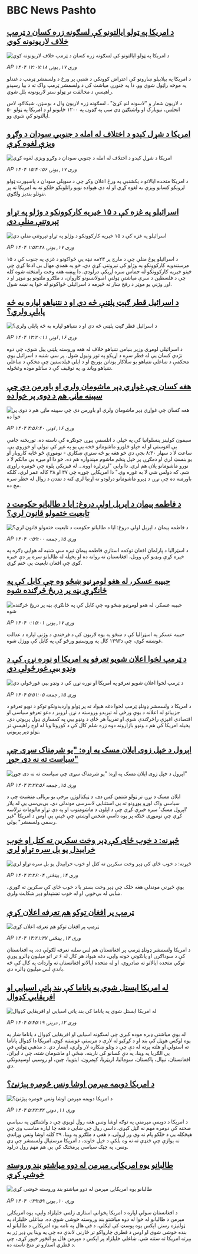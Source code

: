 # BBC News Pashto## [د امریکا په ټولو ایالتونو کې لسګونه زره کسان د ټرمپ خلاف لاریونونه کوي](https://www.bbc.com/pashto/articles/c5y5vjv0prqo?at_campaign=githubrss)![د امریکا په ټولو ایالتونو کې لسګونه زره کسان د ټرمپ خلاف لاریونونه کوي](https://ichef.bbci.co.uk/ace/standard/240/cpsprodpb/ed6c/live/9f305570-12de-11f0-ba12-8d27eb561761.jpg)_AP ۱۴۰۴ وری ۱۷, يونۍ ۱۲:۰۷:۱۸_د امریکا په بېلابېلو ښارونو کې اعتراض کوونکي د شنبې پر ورځ د ولسمشر ټرمپ د غندلو په موخه راټول شوي وو. دا په جنورۍ میاشت کې د ولسمشر ټرمپ واک ته د بیا رسېدو راهیسې د مخالفت تر ټولو ستر لاریونونه بلل شوي.


د لاریون شعار و "لاسونه لنډ کړئ" ، لسګونه زره لاریون وال د بوسټن، شیکاګو، لاس انجلس، نیویارک او واشنګټن ډي سي په ګډون په ۱۲۰۰ ځایونو او د امریکا په ټولو ۵۰ ایالتونو کې شوي وو.## [امریکا د شړل کېدو د اختلاف له امله د جنوبي سودان د وګړو وېزې لغوه کړې](https://www.bbc.com/pashto/articles/cg5qy1vz8epo?at_campaign=githubrss)![امریکا د شړل کېدو د اختلاف له امله د جنوبي سودان د وګړو وېزې لغوه کړې](https://ichef.bbci.co.uk/ace/standard/240/cpsprodpb/2a3b/live/2faf11c0-12d2-11f0-ba12-8d27eb561761.jpg)_AP ۱۴۰۴ وری ۱۷, يونۍ ۱۵:۴۰:۵۶_د امریکا متحده ایالاتو د یکشنبې په ورځ اعلان وکړ چې د سوېلي سودان د پاسپورت ټولو لرونکو کسانو وېزې به لغوه کړي او له دې هېواده نويو راتلونکو خلکو ته به امریکا ته پر ننوتلو بندیز ولګوي.## [اسرائيلو په غزه کې د ۱۵ خيريه کارکوونکو د وژلو په تړاو تېروتنې منلې دي](https://www.bbc.com/pashto/articles/cx2yqylvn4zo?at_campaign=githubrss)![اسرائيلو په غزه کې د ۱۵ خيريه کارکوونکو د وژلو په تړاو تېروتنې منلې دي](https://ichef.bbci.co.uk/ace/standard/240/cpsprodpb/38d8/live/3c55fb80-12d4-11f0-b234-07dc7691c360.jpg)_AP ۱۴۰۴ وری ۱۷, يونۍ ۱:۵۲:۲۸_د اسرائیلو پوځ منلې چې د مارچ پر ۲۳مه نېټه یې ځواکونو د غزې په جنوب کې د ۱۵ مرستندویه کارکوونکو په وژلو کې تېروتنې کړې دي، خو په همدې مهال يې ادعا کړې چې ځینو خيريه کارکوونکو له حماس سره اړیکې درلودې. دا پېښه هغه وخت رامنځته شوه کله چې د فلسطین د سرې میاشتې ټولنې امبولانسونو کاروان، د ملګرو ملتونو یو موټر او د اور وژنې یو موټر د رفح ښار ته څېرمه د اسرائيلي ځواکونو له خوا په نښه شول.## [د اسرائیل قطر ګېټ پلټنې څه دي او د نتنیاهو لپاره به څه پایلې ولري؟](https://www.bbc.com/pashto/articles/cy8q98dd0y9o?at_campaign=githubrss)![د اسرائیل قطر ګېټ پلټنې څه دي او د نتنیاهو لپاره به څه پایلې ولري؟](https://ichef.bbci.co.uk/ace/standard/240/cpsprodpb/e801/live/4f5557b0-121d-11f0-b234-07dc7691c360.jpg)_AP ۱۴۰۴ وری ۱۶, اونۍ ۱۳:۲۰:۱۱_د اسرائیلي لومړي وزیر بنیامن نتنیاهو خلاف له هغه وروسته پلټنې پیل شوي، چې دوه نژدې کسان یې له قطر سره د اړیکو په تور ونیول شول. پر سې شنبه د اسرائیل یوې محکمې د ښاغلي نتنیاهو یو سلاکار یوناتن یوریچ او د ایلي فیلدستین چې مخکې د ښاغلي نتنیاهو ویاند و، په توقیف کې د ساتلو موده وغځوله.## [هغه کسان چې غواړي ډېر ماشومان ولري او باورمن دي چې سپینه ماڼۍ هم د دوی پر خوا ده](https://www.bbc.com/pashto/articles/cj68zg9y77po?at_campaign=githubrss)![هغه کسان چې غواړي ډېر ماشومان ولري او باورمن دي چې سپینه ماڼۍ هم د دوی پر خوا ده](https://ichef.bbci.co.uk/ace/standard/240/cpsprodpb/04b7/live/3005e960-11d7-11f0-ac9f-c37d6fd89579.png)_AP ۱۴۰۴ وری ۱۶, اونۍ ۴:۵۶:۴۰_سیمون کولینز پنسلوانیا کې په خپلې د اتلسمې پیړۍ جونګړه کې ناسته ده، توربخنه جامې یې اغوستی او له خپلو څلورو ماشومانو څخه یې یو په غېږ کې نیولی او خوروي یې. ساعت لا د سهار ۸:۳۰ بجې دي خو هغه یو څه ستړې ښکاري - نوموړې څو ځایه کاروبار او یو بنسټ لري او دمګړۍ پر خپل پنځم ماشوم مېندواره هم ده.  خو دا او مېړه یې مالکم لا د نورو ماشومانو پلان هم لري.‌
دا وایي "لږترلږه اووه... له فیزیکي پلوه چې څومره راوړی شم. که دولس شي لا به غوره وي."
دا امریکایۍ جوړه چې ۳۷ او ۳۸ کاله عمر لري، کلکه باورمنه ده چې نړۍ د ډېرو ماشومانو درلودو ته اړتیا لري کنه د تمدن د زوال له خطر سره مخ ده.## [د فاطمه پیمان د اپرېل اولې دروغ: ایا د طالبانو حکومت د تابعیت ختمولو قانون لري؟](https://www.bbc.com/pashto/articles/cly5v45knd6o?at_campaign=githubrss)![د فاطمه پیمان د اپرېل اولې دروغ: ایا د طالبانو حکومت د تابعیت ختمولو قانون لري؟](https://ichef.bbci.co.uk/ace/standard/240/cpsprodpb/0f08/live/94644530-1076-11f0-8c6c-d990c1c0e96b.jpg)_AP ۱۴۰۴ وری ۱۵, جمعه ۰:۵۹:۰۰_د اسټرالیا د پارلمان افغان توکمه استازې فاطمه پیمان تېره سې شنبه له هوايي ډګره په خپره کړې ویډیو کې وویل، افغانستان ته روانه ده او پخپله له طالبانو سره پر دې خبره کوي چې افغان تابعیت یې ختم کړي.## [حبیبه عسکر، له هغو لومړنیو ښځو وه چې کابل کې په ځانګړې بڼه پر دریځ څرګنده شوه](https://www.bbc.com/pashto/articles/cr4nr5l62wdo?at_campaign=githubrss)![حبیبه عسکر، له هغو لومړنیو ښځو وه چې کابل کې په ځانګړې بڼه پر دریځ څرګنده شوه](https://ichef.bbci.co.uk/ace/standard/240/cpsprodpb/9014/live/04073cd0-11a3-11f0-ac9f-c37d6fd89579.jpg)_AP ۱۴۰۴ وری ۱۷, يونۍ ۰:۱۵:۰۱_حبیبه عسکر په اسټرالیا کې د ښځو په یوه لاریون کې د فرخندې د وژنې لپاره د عدالت غوښتنه کوي، چې د۱۳۹۳ کال په وروستیو ورځو کې په کابل کې ووژل شوه.## [د ټرمپ لخوا اعلان شویو تعرفو په امریکا او نوره نړۍ کې د ونډو بیې غورځولې دي](https://www.bbc.com/pashto/articles/cp8v3q73ynlo?at_campaign=githubrss)![د ټرمپ لخوا اعلان شویو تعرفو په امریکا او نوره نړۍ کې د ونډو بیې غورځولې دي](https://ichef.bbci.co.uk/ace/standard/240/cpsprodpb/ee5c/live/0a93a1a0-1118-11f0-ba12-8d27eb561761.jpg)_AP ۱۴۰۴ وری ۱۵, جمعه ۵:۵۱:۰۵_د امریکا د ولسمشر ډونلډ ټرمپ لخوا دغه هېواد ته پر ټولو واردېدونکو توکو د نویو تعرفو د جزییاتو له اعلانه د یوې ورځې له تېرېدو وروسته د نړۍ لروبر د دغو تعرفو سیاسي او اقتصادي اغېزې راڅرګندې شوې او تقریبآ هر ځای د ونډو بیې په کمساري ډول پرېوتې دي.
پخپله امریکا کې هم د ونډو بازارونه دوه زره شلم کال کې د کورونا وبا له اوج راهیسې تر ټولو ډېر پریوتي.## [اېرول د خپل زوی ایلان مسک په اړه: "یو شرمناک سړی چې سیاست ته نه دی جوړ"](https://www.bbc.com/pashto/articles/cx2w7n14e34o?at_campaign=githubrss)![اېرول د خپل زوی ایلان مسک په اړه: "یو شرمناک سړی چې سیاست ته نه دی جوړ"](https://ichef.bbci.co.uk/ace/standard/240/cpsprodpb/2046/live/bcc52000-10f6-11f0-b234-07dc7691c360.jpg)_AP ۱۴۰۴ وری ۱۵, جمعه ۳:۲۷:۵۶_ایلان مسک د نړۍ تر ټولو شتمن کس دی، د ټېکنالوژۍ برخې یو بریالی متشبث چې د سیاسي واک لوړو پوړونو ته یې استثنایي لاسرسی موندلی دی. بي‌بي‌سي یې له پلار 'اېرول مسک' سره خبرې کړې چې د اېلون د ماشومتوب او په دې تړاو مالومات ترلاسه کړي چې نوموړی څنګه پر یوه داسې شخص اوښتی چې ځینې یې اوس د امریکا "غیر رسمي ولسمشر" بولي.## [څېړنه:‌ د خوب ځای کې ډېر وخت سکرین ته کتل او خوب خرابېدل یو بل سره تړاو لري](https://www.bbc.com/pashto/articles/cy9vj5pe81qo?at_campaign=githubrss)![څېړنه:‌ د خوب ځای کې ډېر وخت سکرین ته کتل او خوب خرابېدل یو بل سره تړاو لري](https://ichef.bbci.co.uk/ace/standard/240/cpsprodpb/53e3/live/8fbd38b0-1031-11f0-ba12-8d27eb561761.jpg)_AP ۱۴۰۴ وری ۱۴, پينځنۍ ۲:۲۶:۰۴_یوې څېړنې موندلې هغه خلک چې ډېر وخت بستر یا د خوب ځای کې سکرین ته ګوري، ښايي له بې‌خوبۍ او له خوب تښتېدلو ډېر شکایت ولري.## [ټرمپ پر افغان توکو هم تعرفه اعلان کړې](https://www.bbc.com/pashto/articles/cg5q7e9pq0mo?at_campaign=githubrss)![ټرمپ پر افغان توکو هم تعرفه اعلان کړې](https://ichef.bbci.co.uk/ace/standard/240/cpsprodpb/75a1/live/746a1cb0-1098-11f0-b234-07dc7691c360.jpg)_AP ۱۴۰۴ وری ۱۴, پينځنۍ ۱۴:۲۱:۳۷_د امریکا ولسمشر ډونلډ ټرمپ پر افغانستان هم لس سلنه تعرفه لګولې ده. په افغانستان کې د سوداګرۍ او پانګونې خونه وایي، دغه هېواد هر کال له ۶ تر اتو میلیون ډالرو پورې توکي متحده ایالاتو ته صادروي، او له متحده ایالاتو افغانستان ته واردات په کال کې څه باندې لس میلیون ډالره دي.## [له امریکا ایستل شوي په پاناما کې بند پاتې اسیایي او افریقایي کډوال](https://www.bbc.com/pashto/articles/cy0ylvqwzzko?at_campaign=githubrss)![له امریکا ایستل شوي په پاناما کې بند پاتې اسیایي او افریقایي کډوال](https://ichef.bbci.co.uk/ace/standard/240/cpsprodpb/064b/live/f672a890-0b1a-11f0-b613-294b45aff3bc.jpg)_AP ۱۴۰۴ وری ۱۲, درېنۍ ۵:۴۵:۱۹_له يوې مياشتې ډېره موده کېږي چې لسګونه اسيايي او افريقايي کډوال د پاناما ښار په يوه لوکس هوټل کې بند او د کړکيو له لارې د مرستې غوښتنه کوي. امریکا دا کډوال پاناما ته استولي او هلته پرته له دې چې د وتلو ښکاره لار ولري، ايسار دي. د مذهبي ټولنې فې يې الګريا په وینا، په دې کسانو کې نارینه، ښځې او ماشومان شته، چې د ایران، افغانستان، نیپال، پاکستان، سومالیا، اریټریا، کېمرون، ایتوپیا، چین، او روسیې اوسېدونکي دي.## [د امریکا دويمه مېرمن اوشا ونس څومره پېژنئ؟](https://www.bbc.com/pashto/articles/c0m9n37vxxro?at_campaign=githubrss)![د امریکا دويمه مېرمن اوشا ونس څومره پېژنئ؟](https://ichef.bbci.co.uk/ace/standard/240/cpsprodpb/90ad/live/66e6cdd0-d2aa-11ef-87df-d575b9a434a4.jpg)_AP ۱۴۰۴ وری ۱۱, دونۍ ۵:۲۲:۳۲_د امریکا د دویمې مېرمنې په توګه اوشا ونس هغه رول لوبوي چې د واشنګټن په سياسي صحنه کې دومره مهم نه ګڼل کېږي، داسې رول چې ښايي د هغه چا لپاره مناسب وی چې هېڅکله يې د خلکو پام نه وي ور اړولی. د هغې د ملګرو په وینا، ۳۹ کلنه اوشا ونس وړاندې نه يوازې چې څنډې ته نه وه بلکې د خپل خاوند، د امریکا مرستیال ولسمشر جې ډي ونس، په چټک سیاسي پرمختګ کې يې هم مهم رول درلود.## [طالبانو یوه امریکایۍ مېرمن له دوو میاشتو بند وروسته خوشې کړې](https://www.bbc.com/pashto/articles/cx2596wprqno?at_campaign=githubrss)![طالبانو یوه امریکایۍ مېرمن له دوو میاشتو بند وروسته خوشې کړې](https://ichef.bbci.co.uk/ace/standard/240/cpsprodpb/1fbd/live/b91dcd90-0cfe-11f0-9bf1-efd3855d660b.jpg)_AP ۱۴۰۴ وری ۱۰, يونۍ ۰:۳۹:۵۹_د افغانستان سولې لپاره د امریکا پخوانی استازی زلمی خلیلزاد وايي، يوه امریکایۍ مېرمن د طالبانو له خوا له دوه میاشتو بند وروسته خوشي شوې ده. ښاغلي خلیلزاد په ټولنیزه رسنۍ اېکس یوه پوسټ کې لیکلي، د فې هال په نامه يوه امریکایۍ د طالبانو له بنده خوشي شوی او اوس د قطري چارواکو تر څارنې لاندې ده چې په وينا يې ډېر ژر به بېرته امریکا ته ستنه شي. ښاغلي خلیلزاد پر اېکس د مېرمن هال یو انځور خپور کړی، چې د قطري استازو تر منځ ناسته ده.